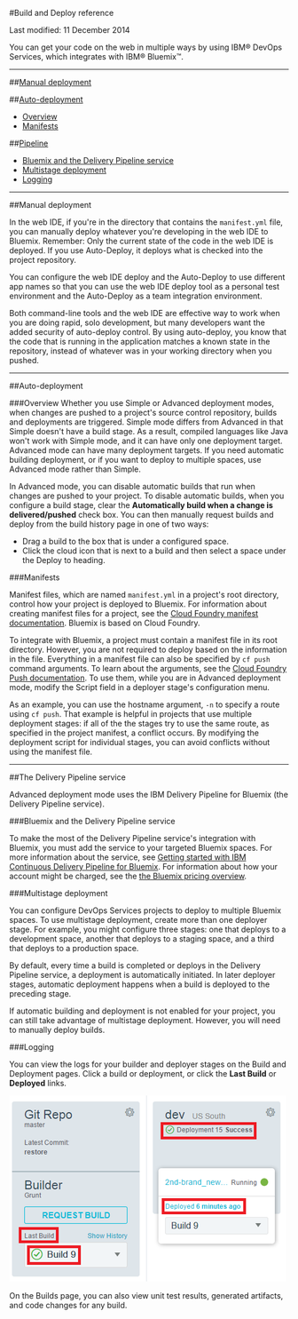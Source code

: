 #Build and Deploy reference

Last modified: 11 December 2014

You can get your code on the web in multiple ways by using IBM® DevOps Services, which integrates with IBM® Bluemix™.

---
##[Manual deployment](#manual)

##[Auto-deployment](#auto)
* [Overview](#autohow)
* [Manifests](#manifests)

##[Pipeline](#pipeline)
* [Bluemix and the Delivery Pipeline service](#service)
* [Multistage deployment](#multi)
* [Logging](#logs)

<!--
##[Additional resources](#addl)
* [Charging](#charging)
* [Bluemix Delivery Pipeline Service Documentation](#servicedoc)
-->

---
<a name="manual"></a>
##Manual deployment 

In the web IDE, if you're in the directory that contains the `manifest.yml` file, you can manually deploy whatever you're developing in the web IDE to Bluemix. Remember: Only the current state of the code in the web IDE is deployed. If you use Auto-Deploy, it deploys what is checked into the project repository.

You can configure the web IDE deploy and the Auto-Deploy to use different app names so that you can use the web IDE deploy tool as a personal test environment and the Auto-Deploy as a team integration environment.

Both command-line tools and the web IDE are effective way to work when you are doing rapid, solo development, but many developers want the added security of auto-deploy control. By using auto-deploy, you know that the code that is running in the application matches a known state in the repository, instead of whatever was in your working directory when you pushed.

---
<a name="auto"></a>
##Auto-deployment

###Overview
Whether you use Simple or Advanced deployment modes, when changes are pushed to a project's source control repository, builds and deployments are triggered. Simple mode differs from Advanced in that Simple doesn't have a build stage. As a result, compiled languages like Java won't work with Simple mode, and it can have only one deployment target. Advanced mode can have many deployment targets. If you need automatic building deployment, or if you want to deploy to multiple spaces, use Advanced mode rather than Simple. 

In Advanced mode, you can disable automatic builds that run when changes are pushed to your project. To disable automatic builds, when you configure a build stage, clear the **Automatically build when a change is delivered/pushed** check box. You can then manually request builds and deploy from the build history page in one of two ways:

* Drag a build to the box that is under a configured space.
* Click the cloud icon that is next to a build and then select a space under the Deploy to heading.

<a name="manifests"></a>
###Manifests

Manifest files, which are named `manifest.yml` in a project's root directory, control how your project is deployed to Bluemix. For information about creating manifest files for a project, see the [Cloud Foundry manifest documentation][2]. Bluemix is based on Cloud Foundry.

To integrate with Bluemix, a project must contain a manifest file in its root directory. However, you are not required to deploy based on the information in the file. Everything in a manifest file can also be specified by `cf push` command arguments. To learn about the arguments, see the [Cloud Foundry Push documentation][3]. To use them, while you are in Advanced deployment mode, modify the Script field in a deployer stage's configuration menu.

As an example, you can use the hostname argument, `-n` to specify a route using `cf push`. That example is helpful in projects that use multiple deployment stages: if all of the the stages try to use the same route, as specified in the project manifest, a conflict occurs. By modifying the deployment script for individual stages, you can avoid conflicts without using the manifest file.

---
<a name="pipeline"></a>
##The Delivery Pipeline service

Advanced deployment mode uses the IBM Delivery Pipeline for Bluemix (the Delivery Pipeline service). 

<a name="service"></a>
###Bluemix and the Delivery Pipeline service

To make the most of the Delivery Pipeline service's integration with Bluemix, you must add the service to your targeted Bluemix spaces. For more information about the service, see [Getting started with IBM Continuous Delivery Pipeline for Bluemix][3]. For information about how your account might be charged, see the [the Bluemix pricing overview][4].

<a name="multi"></a>
###Multistage deployment

You can configure DevOps Services projects to deploy to multiple Bluemix spaces. To use multistage deployment, create more than one deployer stage. For example, you might configure three stages: one that deploys to a development space, another that deploys to a staging space, and a third that deploys to a production space. 

By default, every time a build is completed or deploys in the Delivery Pipeline service, a deployment is automatically initiated. In later deployer stages, automatic deployment happens when a build is deployed to the preceding stage. 

If automatic building and deployment is not enabled for your project, you can still take advantage of multistage deployment. However, you will need to manually deploy builds.

<a name="logs"></a>
###Logging

You can view the logs for your builder and deployer stages on the Build and Deployment pages. Click a build or deployment, or click the **Last Build** or **Deployed** links.

![Locations that open history pages from Advanced Build & Deploy][5]

On the Builds page, you can also view unit test results, generated artifacts, and code changes for any build.  


<!--
<a name="addl"></a>
##Additional resources
-->




 
[1]: http://docs.cloudfoundry.org/devguide/deploy-apps/manifest.html
[2]: https://www.ng.bluemix.net/docs/#services/DeliveryPipeline/index.html#getstartwithCD
[3]: http://docs.cloudfoundry.org/devguide/installcf/whats-new-v6.html#push
[4]: https://ace.ng.bluemix.net/#/pricing/cloudOEPaneId=pricing
[5]: ./images/open_logs.png
